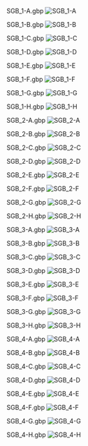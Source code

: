 SGB_1-A.gbp
![SGB_1-A](https://user-images.githubusercontent.com/12631557/157565126-9de530ad-0f14-4a99-ae1d-270e2d00ccb5.png)

SGB_1-B.gbp
![SGB_1-B](https://user-images.githubusercontent.com/12631557/157565131-3ee9844f-21ce-4da9-9c4e-a06c684e6aa0.png)

SGB_1-C.gbp
![SGB_1-C](https://user-images.githubusercontent.com/12631557/157565142-534dbe9d-db2d-4d82-96d5-3a3d60a8b74a.png)

SGB_1-D.gbp
![SGB_1-D](https://user-images.githubusercontent.com/12631557/157565149-9fef1d14-6a3c-4aec-9f72-79961b00f764.png)

SGB_1-E.gbp
![SGB_1-E](https://user-images.githubusercontent.com/12631557/157565158-62a8c82b-7bbe-4f6b-bed7-2f982c327135.png)

SGB_1-F.gbp
![SGB_1-F](https://user-images.githubusercontent.com/12631557/157565170-adfa6a19-7275-44dc-b2ef-ee04ff43ec09.png)

SGB_1-G.gbp
![SGB_1-G](https://user-images.githubusercontent.com/12631557/157565175-93cbd6d2-d37a-4987-80e6-26529ba3cec2.png)

SGB_1-H.gbp
![SGB_1-H](https://user-images.githubusercontent.com/12631557/157565186-341b3276-1c06-455a-b112-2ef2b6c37ae2.png)

SGB_2-A.gbp
![SGB_2-A](https://user-images.githubusercontent.com/12631557/157565190-58d0fdcc-7988-496e-95fe-d5b8cf4bc3fe.png)

SGB_2-B.gbp
![SGB_2-B](https://user-images.githubusercontent.com/12631557/157565216-db9ccaa7-23f3-4a7d-878a-a40eb5c20c6e.png)

SGB_2-C.gbp
![SGB_2-C](https://user-images.githubusercontent.com/12631557/157565228-7a88a860-b819-42f6-9ca3-5c4f2c20ee90.png)

SGB_2-D.gbp
![SGB_2-D](https://user-images.githubusercontent.com/12631557/157565247-25c18291-4af2-4e44-9a04-08caf2ac3ba8.png)

SGB_2-E.gbp
![SGB_2-E](https://user-images.githubusercontent.com/12631557/157565257-812f34f4-ae94-4d8d-a23d-1b0eadfd3557.png)

SGB_2-F.gbp
![SGB_2-F](https://user-images.githubusercontent.com/12631557/157565390-b9190c3b-1ca1-4a98-a71a-0e9e77ecd66f.png)

SGB_2-G.gbp
![SGB_2-G](https://user-images.githubusercontent.com/12631557/157565394-b997d278-9b26-45d5-b625-fbe8deeb3db9.png)

SGB_2-H.gbp
![SGB_2-H](https://user-images.githubusercontent.com/12631557/157565402-4478b3e4-db5b-42c5-8665-ae4cc9b37c74.png)

SGB_3-A.gbp
![SGB_3-A](https://user-images.githubusercontent.com/12631557/157565411-0e54f5e4-f3fd-4c9d-84d7-7bcd3168d8c1.png)

SGB_3-B.gbp
![SGB_3-B](https://user-images.githubusercontent.com/12631557/157565419-015d5c57-fdf2-4303-ae93-aae786869fb0.png)

SGB_3-C.gbp
![SGB_3-C](https://user-images.githubusercontent.com/12631557/157565429-f43d90c4-41af-4647-a8d1-09f530afd3b0.png)

SGB_3-D.gbp
![SGB_3-D](https://user-images.githubusercontent.com/12631557/157565441-8d328253-f4d1-4818-9b15-28dae70558b0.png)

SGB_3-E.gbp
![SGB_3-E](https://user-images.githubusercontent.com/12631557/157565447-5c4b1ec5-826d-4962-82d6-dbc2791b8629.png)

SGB_3-F.gbp
![SGB_3-F](https://user-images.githubusercontent.com/12631557/157565456-46e73dbe-6431-4a90-8d0a-147d88da14d8.png)

SGB_3-G.gbp
![SGB_3-G](https://user-images.githubusercontent.com/12631557/157565464-310184d0-b9ec-47b8-8f23-d0396232b753.png)

SGB_3-H.gbp
![SGB_3-H](https://user-images.githubusercontent.com/12631557/157565477-b5fc1fc6-53ec-4be7-8825-91aa3ee4037d.png)

SGB_4-A.gbp
![SGB_4-A](https://user-images.githubusercontent.com/12631557/157565484-84363679-87b7-4a92-8329-25f31d91887d.png)

SGB_4-B.gbp
![SGB_4-B](https://user-images.githubusercontent.com/12631557/157565489-c0448040-c825-4ab9-b324-ae9643d6eb8e.png)

SGB_4-C.gbp
![SGB_4-C](https://user-images.githubusercontent.com/12631557/157565494-a2a75afa-98c8-4c69-ac00-79b0dd8a5707.png)

SGB_4-D.gbp
![SGB_4-D](https://user-images.githubusercontent.com/12631557/157565502-8f780af2-e757-4ffd-9eac-200c005686ce.png)

SGB_4-E.gbp
![SGB_4-E](https://user-images.githubusercontent.com/12631557/157565510-a6b7f219-bb8b-4d7f-a4b6-e2a97d2f42dd.png)

SGB_4-F.gbp
![SGB_4-F](https://user-images.githubusercontent.com/12631557/157565514-ec7150ca-48f8-4579-a8c1-57bdca12808e.png)

SGB_4-G.gbp
![SGB_4-G](https://user-images.githubusercontent.com/12631557/157565520-435ac94d-9314-4e5c-a975-a9a369ae5900.png)

SGB_4-H.gbp
![SGB_4-H](https://user-images.githubusercontent.com/12631557/157565532-95a57c08-c4cb-48bc-87c0-3fc000603d27.png)
